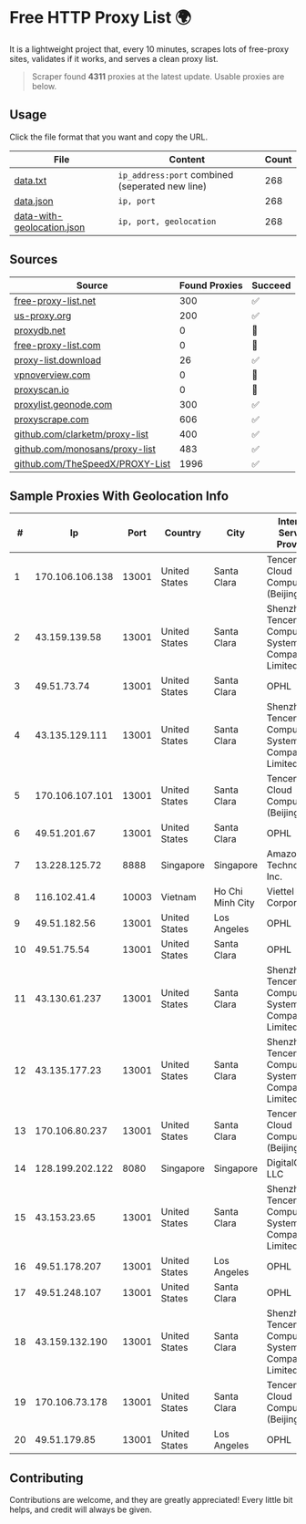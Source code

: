 
# Free HTTP Proxy List 🌍

It is a lightweight project that, every 10 minutes, scrapes lots of free-proxy sites, validates if it works, and serves a clean proxy list.


> Scraper found **4311** proxies at the latest update. Usable proxies are below.

## Usage

Click the file format that you want and copy the URL.


|File|Content|Count|
|----|-------|-----|
|[data.txt](https://raw.githubusercontent.com/themiralay/Proxy-List-World/master/data.txt)|`ip_address:port` combined (seperated new line)|268|
|[data.json](https://raw.githubusercontent.com/themiralay/Proxy-List-World/master/data.json)|`ip, port`|268|
|[data-with-geolocation.json](https://raw.githubusercontent.com/themiralay/Proxy-List-World/master/data-with-geolocation.json)|`ip, port, geolocation`|268|

## Sources

|Source|Found Proxies|Succeed|
|------|-------------|-------|
|[free-proxy-list.net](https://free-proxy-list.net)|300|✅|
|[us-proxy.org](https://www.us-proxy.org)|200|✅|
|[proxydb.net](http://proxydb.net)|0|🚫|
|[free-proxy-list.com](https://free-proxy-list.com/?page=&port=&type%5B%5D=http&type%5B%5D=https&up_time=0&search=Search)|0|🚫|
|[proxy-list.download](https://www.proxy-list.download/HTTP)|26|✅|
|[vpnoverview.com](https://vpnoverview.com/privacy/anonymous-browsing/free-proxy-servers)|0|🚫|
|[proxyscan.io](https://www.proxyscan.io)|0|🚫|
|[proxylist.geonode.com](https://proxylist.geonode.com/api/proxy-list?limit=300&page=1&sort_by=lastChecked&sort_type=desc&protocols=http,https)|300|✅|
|[proxyscrape.com](https://api.proxyscrape.com/v2/?request=displayproxies&protocol=http&timeout=10000&country=all&ssl=all&anonymity=all)|606|✅|
|[github.com/clarketm/proxy-list](https://raw.githubusercontent.com/clarketm/proxy-list/master/proxy-list-raw.txt)|400|✅|
|[github.com/monosans/proxy-list](https://raw.githubusercontent.com/monosans/proxy-list/main/proxies/http.txt)|483|✅|
|[github.com/TheSpeedX/PROXY-List](https://raw.githubusercontent.com/TheSpeedX/PROXY-List/master/http.txt)|1996|✅|


## Sample Proxies With Geolocation Info

|#|Ip|Port|Country|City|Internet Service Provider|
|-|--|----|-------|----|-------------------------|
|1|170.106.106.138|13001|United States|Santa Clara|Tencent Cloud Computing (Beijing) Co|
|2|43.159.139.58|13001|United States|Santa Clara|Shenzhen Tencent Computer Systems Company Limited|
|3|49.51.73.74|13001|United States|Santa Clara|OPHL|
|4|43.135.129.111|13001|United States|Santa Clara|Shenzhen Tencent Computer Systems Company Limited|
|5|170.106.107.101|13001|United States|Santa Clara|Tencent Cloud Computing (Beijing) Co|
|6|49.51.201.67|13001|United States|Santa Clara|OPHL|
|7|13.228.125.72|8888|Singapore|Singapore|Amazon Technologies Inc.|
|8|116.102.41.4|10003|Vietnam|Ho Chi Minh City|Viettel Corporation|
|9|49.51.182.56|13001|United States|Los Angeles|OPHL|
|10|49.51.75.54|13001|United States|Santa Clara|OPHL|
|11|43.130.61.237|13001|United States|Santa Clara|Shenzhen Tencent Computer Systems Company Limited|
|12|43.135.177.23|13001|United States|Santa Clara|Shenzhen Tencent Computer Systems Company Limited|
|13|170.106.80.237|13001|United States|Santa Clara|Tencent Cloud Computing (Beijing) Co|
|14|128.199.202.122|8080|Singapore|Singapore|DigitalOcean, LLC|
|15|43.153.23.65|13001|United States|Santa Clara|Shenzhen Tencent Computer Systems Company Limited|
|16|49.51.178.207|13001|United States|Los Angeles|OPHL|
|17|49.51.248.107|13001|United States|Santa Clara|OPHL|
|18|43.159.132.190|13001|United States|Santa Clara|Shenzhen Tencent Computer Systems Company Limited|
|19|170.106.73.178|13001|United States|Santa Clara|Tencent Cloud Computing (Beijing) Co|
|20|49.51.179.85|13001|United States|Los Angeles|OPHL|



## Contributing

Contributions are welcome, and they are greatly appreciated! Every
little bit helps, and credit will always be given.

